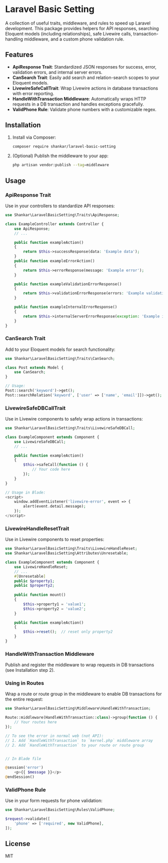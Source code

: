 # Laravel Basic Setting

A collection of useful traits, middleware, and rules to speed up Laravel development. This package provides helpers for API responses, searching Eloquent models (including relationships), safe Livewire calls, transaction-handling middleware, and a custom phone validation rule.

## Features

- **ApiResponse Trait**: Standardized JSON responses for success, error, validation errors, and internal server errors.
- **CanSearch Trait**: Easily add search and relation-search scopes to your Eloquent models.
- **LivewireSafeCallTrait**: Wrap Livewire actions in database transactions with error reporting.
- **HandleWithTransaction Middleware**: Automatically wraps HTTP requests in a DB transaction and handles exceptions gracefully.
- **ValidPhone Rule**: Validate phone numbers with a customizable regex.

## Installation

1. Install via Composer:
    ```bash
    composer require shankar/laravel-basic-setting
    ```
2. (Optional) Publish the middleware to your app:
    ```bash
    php artisan vendor:publish --tag=middleware
    ```

## Usage

### ApiResponse Trait
Use in your controllers to standardize API responses:
```php
use Shankar\LaravelBasicSetting\Traits\ApiResponse;

class ExampleController extends Controller {
    use ApiResponse;
    // ...

    public function exampleAction()
    {
        return $this->successResponse(data: 'Example data');
    }
    public function exampleErrorAction()
    {
        return $this->errorResponse(message: 'Example error');
    }

    public function exampleValidationErrorResponse()
    {
        return $this->validationErrorResponse(errors: 'Example validation error');
    }

    public function exampleInternalErrorResponse()
    {
        return $this->internalServerErrorResponse(exception: 'Example internal server error');
    }
}
```

### CanSearch Trait
Add to your Eloquent models for search functionality:
```php
use Shankar\LaravelBasicSetting\Traits\CanSearch;

class Post extends Model {
    use CanSearch;
}

// Usage:
Post::search('keyword')->get();
Post::searchRelation('keyword', ['user' => ['name', 'email']])->get();
```

### LivewireSafeDBCallTrait
Use in Livewire components to safely wrap actions in transactions:
```php
use Shankar\LaravelBasicSetting\Traits\LivewireSafeDBCall;

class ExampleComponent extends Component {
    use LivewireSafeDBCall;
    // ...

    public function exampleAction()
    {
        $this->safeCall(function () {
            // Your code here
        });
    }
}

// Usage in Blade:
<script>
    window.addEventListener('livewire-error', event => {
        alert(event.detail.message);
    });
</script>

```

### LivewireHandleResetTrait
Use in Livewire components to reset properties:

```php
use Shankar\LaravelBasicSetting\Traits\LivewireHandleReset;
use Shankar\LaravelBasicSetting\Attributes\Unresetable;

class ExampleComponent extends Component {
    use LivewireHandleReset;
    // ...  
    #[Unresetable]
    public $property1;
    public $property2;
    
    public function mount()
    {
        $this->property1 = 'value1';
        $this->property2 = 'value2';
    }

    public function exampleAction()
    {
        $this->reset();  // reset only property2
    }
}
```

### HandleWithTransaction Middleware
Publish and register the middleware to wrap requests in DB transactions (see Installation step 2).

### Using in Routes

Wrap a route or route group in the middleware to enable DB transactions for the entire request:
```php
use Shankar\LaravelBasicSetting\Middleware\HandleWithTransaction;

Route::middleware(HandleWithTransaction::class)->group(function () {
    // Your routes here
});

// To see the error in normal web (not API):
// 1. Add `HandleWithTransaction` to `kernel.php` middleware array
// 2. Add `HandleWithTransaction` to your route or route group


// In Blade file

@session('error')
    <p>{{ $message }}</p>
@endSession()
```

### ValidPhone Rule
Use in your form requests for phone validation:
```php
use Shankar\LaravelBasicSetting\Rules\ValidPhone;

$request->validate([
    'phone' => ['required', new ValidPhone],
]);
```

## License

MIT
